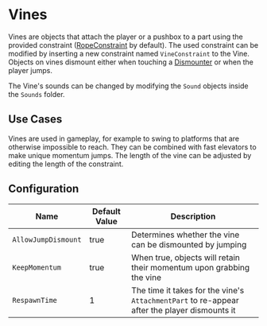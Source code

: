# Vines

Vines are objects that attach the player or a pushbox to a part using the provided constraint ([RopeConstraint](https://create.roblox.com/docs/reference/engine/classes/RopeConstraint) by default). The used constraint can be modified by inserting a new constraint named `VineConstraint` to the Vine.
Objects on vines dismount either when touching a [Dismounter](dismounters.md) or when the player jumps.

The Vine's sounds can be changed by modifying the `Sound` objects inside the `Sounds` folder.

## Use Cases

Vines are used in gameplay, for example to swing to platforms that are otherwise impossible to reach. They can be combined with fast elevators to make unique momentum jumps.
The length of the vine can be adjusted by editing the length of the constraint.

## Configuration

| Name | Default Value | Description
|------|---------------|------------
| `AllowJumpDismount` | true | Determines whether the vine can be dismounted by jumping
| `KeepMomentum` | true | When true, objects will retain their momentum upon grabbing the vine
| `RespawnTime` | 1 | The time it takes for the vine's `AttachmentPart` to re-appear after the player dismounts it